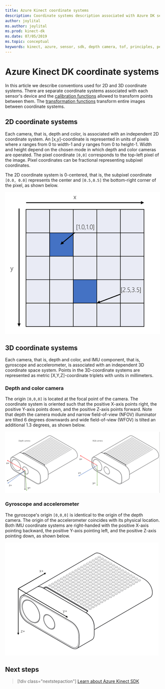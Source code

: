 ```yaml
---
title: Azure Kinect coordinate systems
description: Coordinate systems description associated with Azure DK sensors
author: joylital
ms.author: joylital
ms.prod: kinect-dk
ms.date: 07/05/2019
ms.topic: conceptual
keywords: kinect, azure, sensor, sdk, depth camera, tof, principles, performance, invalidation
---
```


# Azure Kinect DK coordinate systems

In this article we describe conventions used for 2D and 3D coordinate systems.  There are separate coordinate systems associated with each sensor's device and the [calibration functions](use-azure-kinect-calibration-functions.md) allowed to transform points between them. The [transformation functions](use-image-transformation.md) transform entire images between coordinate systems.  

## 2D coordinate systems

 Each camera, that is, depth and color, is associated with an independent 2D coordinate system. An [x,y]-coordinate is represented in units of pixels where *x* ranges from 0 to width-1 and *y* ranges from 0 to height-1. Width and height depend on the chosen mode in which depth and color cameras are operated. The pixel coordinate `[0,0]` corresponds to the top-left pixel of the image. Pixel coordinates can be fractional representing subpixel coordinates.

The 2D coordinate system is 0-centered, that is, the subpixel coordinate `[0.0, 0.0]` represents the center and `[0.5,0.5]` the bottom-right corner of the pixel, as shown below.

   ![2D coordinate system](./media/concepts/concepts-coordinate-systems/coordinate-systems-sdk-2d-system.png)

## 3D coordinate systems

Each camera, that is, depth and color, and IMU component, that is, gyroscope and accelerometer, is associated with an independent 3D coordinate space system. Points in the 3D-coordinate systems are represented as metric [X,Y,Z]-coordinate triplets with units in millimeters.

### Depth and color camera

The origin `[0,0,0]` is located at the focal point of the camera. The coordinate system is oriented such that the positive X-axis points right, the positive Y-axis points down, and the positive Z-axis points forward. Note that depth the camera module and narrow field-of-view (NFOV) illuminator are tilted 6 degrees downwards and wide field-of-view (WFOV) is tilted an additional 1.3 degrees, as shown below. 

![3D coordinate conventions](./media/concepts/concepts-coordinate-systems/coordinate-systems-camera-features.png)

### Gyroscope and accelerometer

The gyroscope's origin `[0,0,0]` is identical to the origin of the depth camera. The origin of the accelerometer coincides with its physical location. Both IMU coordinate systems are right-handed with the positive X-axis pointing backward, the positive Y-axis pointing left, and the positive Z-axis pointing down, as shown below.

![IMU coordinate system](./media/concepts/concepts-coordinate-systems/coordinate-systems-gyroscope.png)

## Next steps

> [!div class="nextstepaction"]
>[Learn about Azure Kinect SDK](overview-sensor-sdk.md)